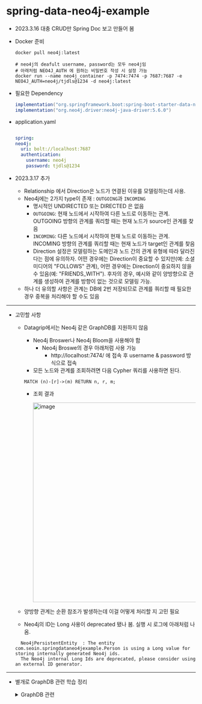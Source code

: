 # spring-data-neo4j-example


- 2023.3.16 대충 CRUD만 Spring Doc 보고 만들어 봄
- Docker 준비
  ```shell
  docker pull neo4j:latest

  # neo4j의 deafult username, password는 모두 neo4j임
  # 아래처럼 NEO4J_AUTH 에 원하는 비밀번호 작성 시 설정 가능
  docker run --name neo4j_container -p 7474:7474 -p 7687:7687 -e NEO4J_AUTH=neo4j/tjdls@1234 -d neo4j:latest
  ```
  
- 필요한 Dependency
  ```Groovy
  implementation("org.springframework.boot:spring-boot-starter-data-neo4j")
  implementation("org.neo4j.driver:neo4j-java-driver:5.6.0")
  ```
- application.yaml
  ```yaml
  
  spring:
  neo4j:
    uri: bolt://localhost:7687
    authentication:
      username: neo4j
      password: tjdls@1234
  
  ```

- 2023.3.17 추가
  - Relationship 에서 Direction은 노드가 연결된 이유를 모델링하는데 사용. 
  - Neo4j에는 2가지 type이 존재 : `OUTGOING`과 `INCOMING`
    - 명시적인 UNDIRECTED 또는 DIRECTED 은 없음
    - `OUTGOING`: 현재 노드에서 시작하여 다른 노드로 이동하는 관계. OUTGOING 방향의 관계를 쿼리할 때는 현재 노드가 source인 관계를 찾음
    - `INCOMING`: 다른 노드에서 시작하여 현재 노드로 이동하는 관계. INCOMING 방향의 관계를 쿼리할 때는 현재 노드가 target인 관계를 찾음
    - Direction 설정은 모델링하는 도메인과 노드 간의 관계 유형에 따라 달라진다는 점에 유의하자. 어떤 경우에는 Direction이 중요할 수 있지만(예: 소셜 미디어의 "FOLLOWS" 관계), 어떤 경우에는 Direction이 중요하지 않을 수 있음(예: "FRIENDS_WITH"). 후자의 경우, 예시와 같이 양방향으로 관계를 생성하여 관계를 방향이 없는 것으로 모델링 가능.
  - 하나 더 유의할 사항은 관계는 DB에 2번 저장되므로 관계를 쿼리할 때 필요한 경우 중복을 처리해야 할 수도 있음
  
-------- 

  - 고민할 사항
    - Datagrip에서는 Neo4j 같은 GraphDB를 지원하지 않음
      - Neo4j Broswer나 Neo4j Bloom을 사용해야 함
        - Neo4j Broswe의 경우 아래처럼 사용 가능
          - http://localhost:7474/ 에 접속 후 username & password 방식으로 접속
      - 모든 노드와 관계를 조회하려면 다음 Cypher 쿼리를 사용하면 된다.
      ```cypher
      MATCH (n)-[r]->(m) RETURN n, r, m;
      ```
      
      - 조회 결과
        
        <img width="531" alt="image" src="https://user-images.githubusercontent.com/84627144/226150494-0ed22c85-2e7c-4cfa-99fc-aa5cf0fc205a.png">
      
    - 양방향 관계는 순환 참조가 발생하는데 이걸 어떻게 처리할 지 고민 필요
    - Neo4j의 ID는 Long 사용이 deprecated 됐나 봄. 실행 시 로그에 아래처럼 나옴.
    ```plain text
      Neo4jPersistentEntity  : The entity com.seoin.springdataneo4jexample.Person is using a Long value for storing internally generated Neo4j ids. 
      The Neo4j internal Long Ids are deprecated, please consider using an external ID generator.
    ```
  

-------

- 별개로 GraphDB 관련 학습 정리
  <details>
  <summary>GraphDB 관련 </summary>

    - Graph : Vertex & Edge
    - GraphDB
        - Native Graph Storage : 그래프 저장, 처리에 있어 최적화
        - Index-free Adjacency : 연결된 노드는 DB에서 서로를 가리키고 있음
            - 인덱스에 자유롭게 접근 가능. 데이터가 많아져도 접근 속도 유지.
        - Relationship
            - 관계 표현 / Label, Property, Directionality를 가짐
        - 장점
            - 성능
                - RDB는 데이터 크기가 커질수록 join 비용이 커짐. 대부분의 NoSQL도 연결되지 않은 문서 집합을 저장해 애플리케이션 수준에서 집계를 조인해야 하므로 비용이 큼
                - 반면 Graph DB는 데이터의 크기가 커져도 퍼포먼스가 일관적임. 전체 그래프 사이즈에 대한 쿼리가 실행되는 게 아니라 그 쿼리가 순회하는 그래프에 대해서만 쿼리가 실행됨
            - Flexibility & Agility
                - RDB처럼 미리 요구사항을 예상해서 설계할 필요가 없음
    - RDB vs GraphDB

      | RDBMS | Graph DB |
      | --- | --- |
      | 테이블 | 레이블 |
      | 행 | 노드 |
      | 외래키 | 관계 |
      | 열 | 속성 |
      | 조인 | 순회(traversal) - beginning at a defined start vertex and ends at a defined depth with the end vertex. |
      | 열에는 반드시 필드값을 가지고 있어야 한다. | 동일한 레이블을 가진 노드는 동일한 속성을 가질 필요가 없다. |
      | Join 을 할 때, 계산된다. | 관계는 생성될 때, 디스크에 저장된다. |

  </details>
